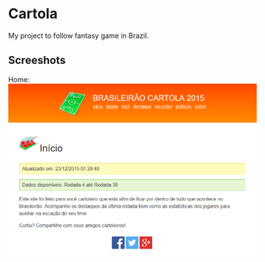 # Cartola
My project to follow fantasy game in Brazil.

## Screeshots
Home: 
![alt text](demo/index.png "Home")
